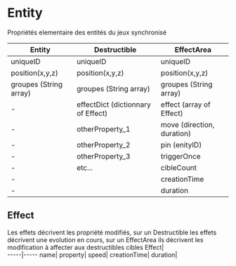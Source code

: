 # Entity
Propriétés elementaire des entités du jeux synchronisé


Entity | Destructible | EffectArea
---------------- | ----------------- | ----------------
uniqueID | uniqueID| uniqueID
position(x,y,z) | position(x,y,z)|position(x,y,z)
 groupes (String array) | groupes (String array)| groupes (String array)
 -| effectDict (dictionnary of Effect)|effect (array of Effect)
 -| otherProperty_1| move (direction, duration)
 -| otherProperty_2| pin (enityID)
 -| otherProperty_3 | triggerOnce
 -| etc... | cibleCount
  -|  | creationTime
   -|  | duration
   
   ## Effect
   Les effets décrivent les propriété modifiés, sur un Destructible les effets décrivent une evolution en cours, sur un EffectArea ils décrivent les modification à affecter aux destructibles cibles
   Effect|     
   -----|-----
   name|
   property|
   speed|
   creationTime|
   duration| 

